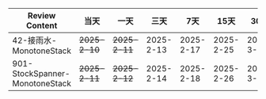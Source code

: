 | **Review Content**             | **当天**        | **一天**        | **三天**    | **7天**    | **15天**   | **30天**   |
|--------------------------------|---------------|---------------|-----------|-----------|-----------|-----------|
| 42-接雨水-MonotoneStack           | ~~2025-2-10~~ | ~~2025-2-11~~ | 2025-2-13 | 2025-2-17 | 2025-2-25 | 2025-3-11 |
| 901-StockSpanner-MonotoneStack | ~~2025-2-11~~ | ~~2025-2-12~~     | 2025-2-14 | 2025-2-18 | 2025-2-26 | 2025-3-12 |